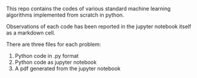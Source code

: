 This repo contains the codes of various standard machine learning algorithms implemented from scratch in python.

Observations of each code has been reported in the jupyter notebook itself as a markdown cell.

There are three files for each problem:

1) Python code in .py format
2) Python code as jupyter notebook
3) A pdf generated from the jupyter notebook